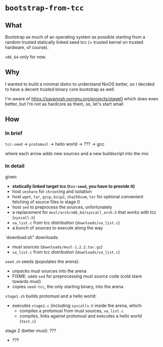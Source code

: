 # `bootstrap-from-tcc`

## What

Bootstrap as much of an operating system as possible
starting from a random trusted statically linked seed tcc
(+ trusted kernel on trusted hardware, of course).

`x86_64`-only for now.

## Why

I wanted to build a minimal distro to understand NixOS better,
so I decided to have a decent trusted binary core bootstrap as well.

I'm aware of https://savannah.nongnu.org/projects/stage0 which does even better,
but I'm not as hardcore as them, so, let's start small

## How

### In brief

`tcc-seed` -> `protomusl` -> hello world -> ??? -> gcc

where each arrow adds new sources and a new buildscript into the mix

### In detail

given:

* **statically linked target tcc (`tcc-seed`, you have to provide it)**
* host `unshare` for `chroot`ing and isolation
* host `wget`, `tar`, `gzip`, `bzip2`, `sha256sum`, `tar`
  for optional convenient fetching of source files in stage 0
* host `sed` to preprocess the sources, unfortunately
* a replacement for `musl/arch/x86_64/syscall_arch.h` that works with tcc
  (`syscall.h`)
* `va_list.c` from tcc distribution (`downloads/va_list.c`)
* a bunch of sources to execute along the way

`download.sh" downloads:

* musl sources (`downloads/musl-1.2.2.tar.gz`)
* `va_list.c` from tcc distribution (`downloads/va_list.c`)

`seed.sh` seeds (populates the arena):

* unpacks musl sources into the arena
* FIXME: uses `sed` for preprocessing musl source code (cold stare towards musl)
* copies `seed-tcc`, the only starting binary, into the arena

`stage1.sh` builds protomusl and a hello world:

* executes `stage1.c` (including `syscalls.h` inside the arena, which:
  * compiles a protomusl from musl sources, `va_list.c`
  * compiles, links against protomusl and executes a hello world (`test.c`)

stage 2 (better musl): ???

* ???
